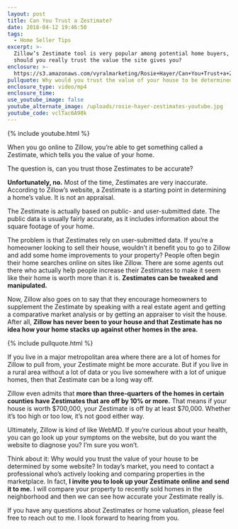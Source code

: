 ```yaml
---
layout: post
title: Can You Trust a Zestimate?
date: 2018-04-12 19:46:50
tags:
  - Home Seller Tips
excerpt: >-
  Zillow’s Zestimate tool is very popular among potential home buyers, but
  should you really trust the value the site gives you?
enclosure: >-
  https://s3.amazonaws.com/vyralmarketing/Rosie+Hayer/Can+You+Trust+a+Zestimate%253F.mp4
pullquote: Why would you trust the value of your house to be determined by some website?
enclosure_type: video/mp4
enclosure_time:
use_youtube_image: false
youtube_alternate_image: /uploads/rosie-hayer-zestimates-youtube.jpg
youtube_code: vclTac6A98k
---
```


{% include youtube.html %}

When you go online to Zillow, you’re able to get something called a Zestimate, which tells you the value of your home.

The question is, can you trust those Zestimates to be accurate?

**Unfortunately, no.** Most of the time, Zestimates are very inaccurate. According to Zillow’s website, a Zestimate is a starting point in determining a home’s value. It is not an appraisal.

The Zestimate is actually based on public- and user-submitted date. The public data is usually fairly accurate, as it includes information about the square footage of your home.

The problem is that Zestimates rely on user-submitted data. If you’re a homeowner looking to sell their house, wouldn’t it benefit you to go to Zillow and add some home improvements to your property? People often begin their home searches online on sites like Zillow. There are some agents out there who actually help people increase their Zestimates to make it seem like their home is worth more than it is. **Zestimates can be tweaked and manipulated.**

Now, Zillow also goes on to say that they encourage homeowners to supplement the Zestimate by speaking with a real estate agent and getting a comparative market analysis or by getting an appraiser to visit the house. After all, **Zillow has never been to your house and that Zestimate has no idea how your home stacks up against other homes in the area.**

{% include pullquote.html %}

If you live in a major metropolitan area where there are a lot of homes for Zillow to pull from, your Zestimate might be more accurate. But if you live in a rural area without a lot of data or you live somewhere with a lot of unique homes, then that Zestimate can be a long way off.

Zillow even admits that **more than three-quarters of the homes in certain counties have Zestimates that are off by 10% or more.** That means if your house is worth $700,000, your Zestimate is off by at least $70,000. Whether it’s too high or too low, it’s not good either way.

Ultimately, Zillow is kind of like WebMD. If you’re curious about your health, you can go look up your symptoms on the website, but do you want the website to diagnose you? I’m sure you won’t.

Think about it: Why would you trust the value of your house to be determined by some website? In today’s market, you need to contact a professional who’s actively looking and comparing properties in the marketplace. In fact, **I invite you to look up your Zestimate online and send it to me.** I will compare your property to recently sold homes in the neighborhood and then we can see how accurate your Zestimate really is.

If you have any questions about Zestimates or home valuation, please feel free to reach out to me. I look forward to hearing from you.<br>&nbsp;